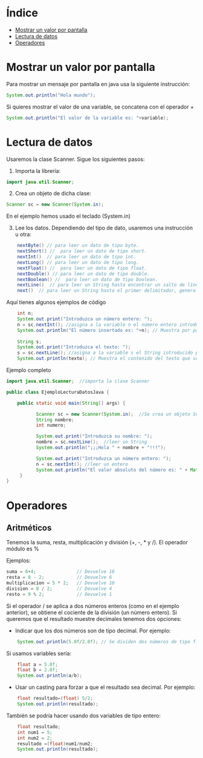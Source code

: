 

# **Índice**
- [Mostrar un valor por pantalla ](#mostrar-un-valor-por-pantalla)
- [Lectura de datos ](#lectura-datos)
- [Operadores ](#operadores)

# Mostrar un valor por pantalla <a name="mostrar-un-valor-por-pantalla"></a>

Para mostrar un mensaje por pantalla en java usa la siguiente instrucción:

```java
System.out.println("Hola mundo");
```
Si quieres mostrar el valor de una variable, se concatena con el operador +

```java
System.out.println("El valor de la variable es: "+variable);
``` 




# Lectura de datos<a name="lectura-datos"></a>

Usaremos la clase Scanner. Sigue los siguientes pasos:

1) Importa la librería:

```java
import java.util.Scanner;
```

2) Crea un objeto de dicha clase:

```java
Scanner sc = new Scanner(System.in);
```
En el ejemplo hemos usado el teclado (System.in)

3) Lee los datos. Dependiendo del tipo de dato, usaremos una instrucción u otra: 

```java
    nextByte() // para leer un dato de tipo byte.
    nextShort() //  para leer un dato de tipo short.
    nextInt()  // para leer un dato de tipo int.
    nextLong() // para leer un dato de tipo long. 
    nextFloat() //  para leer un dato de tipo float. 
    nextDouble() // para leer un dato de tipo double. 
    nextBoolean() //  para leer un dato de tipo boolean.
    nextLine()  // para leer un String hasta encontrar un salto de línea.
    next()  // para leer un String hasta el primer delimitador, generalmente hasta un espacio en blanco o hasta un salto de línea. 
```
Aquí tienes algunos ejemplos de código

```java
    int n;
    System.out.print("Introduzca un número entero: ");
    n = sc.nextInt(); //asigna a la variable n el número entero introducido por teclado  
    System.out.println("El número insertado es: "+n); // Muestra por pantalla el número que se acaba de insertar 
   
    String s;
    System.out.print("Introduzca el texto: ");
    s = sc.nextLine(); //asigna a la variable s el String introducido por teclado   
    System.out.println(texto); // Muestra el contenido del texto que se acaba de leer
```


Ejemplo completo

```java
import java.util.Scanner;  //importa la clase Scanner

public class EjemploLecturaDatosJava {

    public static void main(String[] args) {  

           Scanner sc = new Scanner(System.in);  //Se crea un objeto Scanner
           String nombre;
           int numero;

           System.out.print("Introduzca su nombre: ");       
           nombre = sc.nextLine();  //leer un String
           System.out.println("¡¡¡Hola " + nombre + "!!!");

           System.out.print("Introduzca un número entero: ");
           n = sc.nextInt(); //leer un entero
           System.out.println("El valor absoluto del número es: " + Math.abs(numero));
     }
}
```
  
  
  

# Operadores <a name="operadores"></a>

## Aritméticos

Tenemos la suma, resta, multiplicación y división (+, -, * y /). El operador módulo es %

Ejemplos: 
```java
suma = 6+4;               // Devuelve 10
resta = 8 - 2;            // Devuelve 6
multiplicacion = 5 * 2;   // Devuelve 10
division = 8 / 2;         // Devuelve 4
resto = 9 % 2;            // Devuelve 1
```

Si el operador / se aplica a dos números enteros (como en el ejemplo anterior), se obtiene el cociente de la división (un número entero). Si queremos que el resultado muestre decimales tenemos dos opciones: 
- Indicar que los dos números son de tipo decimal. Por ejemplo: 
```java
    System.out.println(5.0f/2.0f); // Se dividen dos números de tipo float
```
Si usamos variables sería: 
```java
    float a = 5.0f;
    float b = 2.0f;
    System.out.println(a/b);
```
- Usar un casting para forzar a que el resultado sea decimal. Por ejemplo: 
```java
    float resultado=(float) 5/2;
    System.out.println(resultado);
```

También se podría hacer usando dos variables de tipo entero: 
```java
    float resultado; 
    int num1 = 5;
    int num2 = 2;
    resultado =(float)num1/num2;
    System.out.println(resultado);
```
